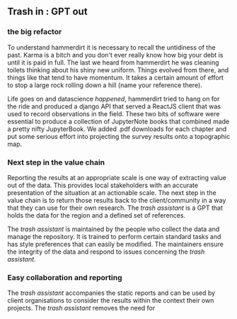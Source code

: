 ## Trash in : GPT out 
### the big refactor

To understand hammerdirt it is necessary to recall the untidiness of the past. Karma is a bitch and you don't ever 
really know how big your debt is until it is paid in full. The last we heard from hammerdirt he was cleaning 
toilets thinking about his shiny new uniform. Things evolved from there, and things like that tend to have momentum. 
It takes a certain amount of effort to stop a large rock rolling down a hill \(name your reference there\). 

Life goes on and datascience _happened_, hammerdirt tried to hang on for the ride and produced a django API that 
served a ReactJS client that was used to record observations in the field. These two bits of software were essential to 
produce a collection of JupyterNote books that combined made a pretty nifty JupyterBook. We added .pdf downloads for 
each chapter and put some serious effort into projecting the survey results onto a topographic map.

### Next step in the value chain

Reporting the results at an appropriate scale is one way of extracting value out of the data. This provides local 
stakeholders with an accurate presentation of the situation at an actionable scale. The next step in the 
value chain is to return those results back to the client/community in a way that they can use for their own 
research. The _trash assistant_ is a GPT that holds the data for the region and a defined set of references. 

The _trash assistant_ is maintained by the people who collect the data and manage the repository. It is trained to 
perform certain standard tasks and has style preferences that can easily be modified. The maintainers ensure the 
integrity of the data and respond to issues concerning the _trash assistant_.

### Easy collaboration and reporting

The _trash assistant_ accompanies the static reports and can be used by client organisations to consider the results 
within the context their own projects. The _trash assistant_ removes the need for 


